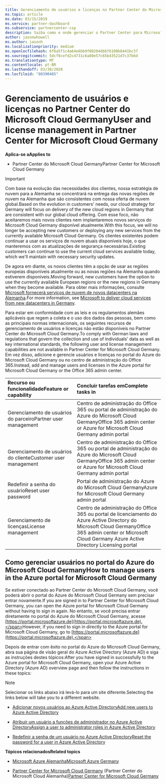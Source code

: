 ```yaml
---
title: Gerenciamento de usuários e licenças no Partner Center do Microsoft Cloud Germany | Partner Center da Cloud Germany
ms.topic: article
ms.date: 03/15/2019
ms.service: partner-dashboard
ms.subservice: partnercenter-csp
description: Saiba como e onde gerenciar o Partner Center para Microsoft Cloud parceiros, clientes e licenças da Alemanha, bem como redefinições de senha.
author: jasonwhowell
ms.author: jasonh
ms.localizationpriority: medium
ms.openlocfilehash: 6f6a5f1c4a64e6bb9f80204dbbf6100b8441bc37
ms.sourcegitcommit: 5dcf8cefd2c4731c6a80e57c65b43521d7c37b6d
ms.translationtype: MT
ms.contentlocale: pt-BR
ms.lasthandoff: 03/30/2020
ms.locfileid: "80390485"
---
```

# <a name="user-and-license-management-in-partner-center-for-microsoft-cloud-germany"></a><span data-ttu-id="92936-103">Gerenciamento de usuários e licenças no Partner Center do Microsoft Cloud Germany</span><span class="sxs-lookup"><span data-stu-id="92936-103">User and license management in Partner Center for Microsoft Cloud Germany</span></span>

<span data-ttu-id="92936-104">**Aplica-se a**</span><span class="sxs-lookup"><span data-stu-id="92936-104">**Applies to**</span></span>

-  <span data-ttu-id="92936-105">Partner Center do Microsoft Cloud Germany</span><span class="sxs-lookup"><span data-stu-id="92936-105">Partner Center for Microsoft Cloud Germany</span></span>

> [!IMPORTANT]
> <span data-ttu-id="92936-106">Com base na evolução das necessidades dos clientes, nossa estratégia de nuvem para a Alemanha se concentrará na entrega das novas regiões de nuvem na Alemanha que são consistentes com nossa oferta de nuvem global.</span><span class="sxs-lookup"><span data-stu-id="92936-106">Based on the evolution in customers' needs, our cloud strategy for Germany will focus on delivery of the new cloud regions in Germany that are consistent with our global cloud offering.</span></span> <span data-ttu-id="92936-107">Com esse foco, não aceitaremos mais novos clientes nem implantaremos novos serviços do Microsoft Cloud Germany disponível atualmente.</span><span class="sxs-lookup"><span data-stu-id="92936-107">With this focus, we will no longer be accepting new customers or deploying any new services from the currently available Microsoft Cloud Germany.</span></span> <span data-ttu-id="92936-108">Os clientes existentes podem continuar a usar os serviços de nuvem atuais disponíveis hoje, o que manteremos com as atualizações de segurança necessárias.</span><span class="sxs-lookup"><span data-stu-id="92936-108">Existing customers can continue to use the current cloud services available today, which we'll maintain with necessary security updates.</span></span>
>  
> <span data-ttu-id="92936-109">De agora em diante, os novos clientes têm a opção de usar as regiões europeias disponíveis atualmente ou as novas regiões na Alemanha quando estiverem disponíveis.</span><span class="sxs-lookup"><span data-stu-id="92936-109">Moving forward, new customers have the option to use the currently available European regions or the new regions in Germany when they become available.</span></span> <span data-ttu-id="92936-110">Para obter mais informações, consulte [Microsoft fornecerá serviços de nuvem de novos datacenters na Alemanha](https://news.microsoft.com/europe/2018/08/31/microsoft-to-deliver-cloud-services-from-new-datacentres-in-germany-in-2019-to-meet-evolving-customer-needs/).</span><span class="sxs-lookup"><span data-stu-id="92936-110">For more information, see [Microsoft to deliver cloud services from new datacenters in Germany](https://news.microsoft.com/europe/2018/08/31/microsoft-to-deliver-cloud-services-from-new-datacentres-in-germany-in-2019-to-meet-evolving-customer-needs/).</span></span>

<span data-ttu-id="92936-111">Para estar em conformidade com as leis e os regulamentos alemães aplicáveis que regem a coleta e o uso dos dados das pessoas, bem como as principais normas internacionais, os seguintes recursos de gerenciamento de usuários e licenças não estão disponíveis no Partner Center do Microsoft Cloud Germany.</span><span class="sxs-lookup"><span data-stu-id="92936-111">To comply with German laws and regulations that govern the collection and use of individuals' data as well as key international standards, the following user and license management capabilities are not available in Partner Center for Microsoft Cloud Germany.</span></span> <span data-ttu-id="92936-112">Em vez disso, adicione e gerencie usuários e licenças no portal do Azure do Microsoft Cloud Germany ou no centro de administração do Office 365.</span><span class="sxs-lookup"><span data-stu-id="92936-112">Instead, add and manage users and licenses in the Azure portal for Microsoft Cloud Germany or the Office 365 admin center.</span></span>

<span data-ttu-id="92936-113">Recurso ou funcionalidade</span><span class="sxs-lookup"><span data-stu-id="92936-113">Feature or capability</span></span> | <span data-ttu-id="92936-114">Concluir tarefas em</span><span class="sxs-lookup"><span data-stu-id="92936-114">Complete tasks in</span></span>
:--- | :---
<span data-ttu-id="92936-115">Gerenciamento de usuários do parceiro</span><span class="sxs-lookup"><span data-stu-id="92936-115">Partner user management</span></span> | <span data-ttu-id="92936-116">Centro de administração do Office 365 ou portal de administração do Azure do Microsoft Cloud Germany</span><span class="sxs-lookup"><span data-stu-id="92936-116">Office 365 admin center or Azure for Microsoft Cloud Germany admin portal</span></span>
<span data-ttu-id="92936-117">Gerenciamento de usuários do cliente</span><span class="sxs-lookup"><span data-stu-id="92936-117">Customer user management</span></span> | <span data-ttu-id="92936-118">Centro de administração do Office 365 ou portal de administração do Azure do Microsoft Cloud Germany</span><span class="sxs-lookup"><span data-stu-id="92936-118">Office 365 admin center or Azure for Microsoft Cloud Germany admin portal</span></span>
<span data-ttu-id="92936-119">Redefinir a senha do usuário</span><span class="sxs-lookup"><span data-stu-id="92936-119">Reset user password</span></span> | <span data-ttu-id="92936-120">Portal de administração do Azure do Microsoft Cloud Germany</span><span class="sxs-lookup"><span data-stu-id="92936-120">Azure for Microsoft Cloud Germany admin portal</span></span>
<span data-ttu-id="92936-121">Gerenciamento de licenças</span><span class="sxs-lookup"><span data-stu-id="92936-121">License management</span></span> | <span data-ttu-id="92936-122">Centro de administração do Office 365 ou portal de licenciamento do Azure Active Directory do Microsoft Cloud Germany</span><span class="sxs-lookup"><span data-stu-id="92936-122">Office 365 admin center or Microsoft Cloud Germany Azure Active Directory Licensing portal</span></span>

## <a name="how-to-manage-users-in-the-azure-portal-for-microsoft-cloud-germany"></a><span data-ttu-id="92936-123">Como gerenciar usuários no portal do Azure do Microsoft Cloud Germany</span><span class="sxs-lookup"><span data-stu-id="92936-123">How to manage users in the Azure portal for Microsoft Cloud Germany</span></span> 

<span data-ttu-id="92936-124">Se estiver conectado ao Partner Center do Microsoft Cloud Germany, você poderá abrir o portal do Azure do Microsoft Cloud Germany sem precisar entrar novamente.</span><span class="sxs-lookup"><span data-stu-id="92936-124">If you are signed in to Partner Center for Microsoft Cloud Germany, you can open the Azure portal for Microsoft Cloud Germany without having to sign in again.</span></span> <span data-ttu-id="92936-125">No entanto, se você precisa entrar diretamente no portal do Azure do Microsoft Cloud Germany, acesse [https://portal.microsoftazure.de](https://portal.microsoftazure.de).</span><span class="sxs-lookup"><span data-stu-id="92936-125">However, if you need to sign in directly to the Azure portal for Microsoft Cloud Germany, go to [https://portal.microsoftazure.de](https://portal.microsoftazure.de).</span></span> 

<span data-ttu-id="92936-126">Depois de entrar com êxito no portal do Azure do Microsoft Cloud Germany, abra sua página de visão geral do Azure Active Directory (Azure AD) e siga as instruções destes tópicos:</span><span class="sxs-lookup"><span data-stu-id="92936-126">After you have signed in successfully to the Azure portal for Microsoft Cloud Germany, open your Azure Active Directory (Azure AD) overview page and then follow the instructions in these topics:</span></span>

> [!NOTE]  
> <span data-ttu-id="92936-127">Selecionar os links abaixo irá levá-lo para um site diferente.</span><span class="sxs-lookup"><span data-stu-id="92936-127">Selecting the links below will take you to a different website.</span></span> 

-  [<span data-ttu-id="92936-128">Adicionar novos usuários ao Azure Active Directory</span><span class="sxs-lookup"><span data-stu-id="92936-128">Add new users to Azure Active Directory</span></span>](https://docs.microsoft.com/azure/active-directory/active-directory-users-create-azure-portal)

-  [<span data-ttu-id="92936-129">Atribuir um usuário a funções de administrador no Azure Active Directory</span><span class="sxs-lookup"><span data-stu-id="92936-129">Assign a user to administrator roles in Azure Active Directory</span></span>](https://docs.microsoft.com/azure/active-directory/active-directory-users-assign-role-azure-portal)

-  [<span data-ttu-id="92936-130">Redefinir a senha de um usuário no Azure Active Directory</span><span class="sxs-lookup"><span data-stu-id="92936-130">Reset the password for a user in Azure Active Directory</span></span>](https://docs.microsoft.com/azure/active-directory/active-directory-users-reset-password-azure-portal)

<span data-ttu-id="92936-131">**Tópicos relacionados**</span><span class="sxs-lookup"><span data-stu-id="92936-131">**Related topics**</span></span>

-  [<span data-ttu-id="92936-132">Microsoft Azure Alemanha</span><span class="sxs-lookup"><span data-stu-id="92936-132">Microsoft Azure Germany</span></span>](https://azure.microsoft.com/global-infrastructure/germany/)

-  <span data-ttu-id="92936-133">[Partner Center for Microsoft Cloud Germany](partner-center-for-microsoft-cloud-germany.md) (Partner Center do Microsoft Cloud Alemanha)</span><span class="sxs-lookup"><span data-stu-id="92936-133">[Partner Center for Microsoft Cloud Germany](partner-center-for-microsoft-cloud-germany.md)</span></span>


